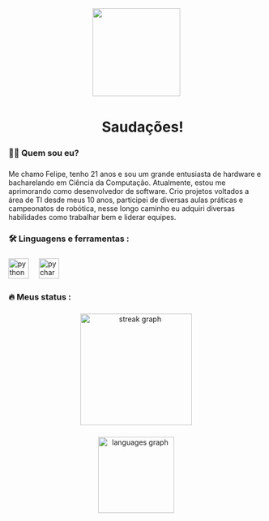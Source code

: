 <div align="center">
  <img height="173" src="https://media0.giphy.com/media/v1.Y2lkPTc5MGI3NjExamgweXY1NGNwaHRjNWw0dWJ0NG4xMnU1OXpndGQwajBxaHE1eXc4YSZlcD12MV9pbnRlcm5hbF9naWZfYnlfaWQmY3Q9cw/r3oOLlq6oKUw2TCMKD/giphy.gif"  />
</div>

###

<h1 align="center">ㅤSaudações!</h1>

###

<h3 align="left">👩‍💻  Quem sou eu?</h3>

###

<p align="left">Me chamo Felipe, tenho 21 anos e sou um grande entusiasta de hardware e bacharelando em Ciência da Computação. Atualmente, estou me aprimorando como desenvolvedor de software. Crio projetos voltados a área de TI desde meus 10 anos, participei de diversas aulas práticas e campeonatos de robótica, nesse longo caminho eu adquiri diversas habilidades como trabalhar bem e liderar equipes.</p>

###

<h3 align="left">🛠 Linguagens e ferramentas :</h3>

###

<div align="left">
  <img src="https://cdn.jsdelivr.net/gh/devicons/devicon/icons/python/python-original.svg" height="40" alt="python logo"  />
  <img width="12" />
  <img src="https://cdn.jsdelivr.net/gh/devicons/devicon/icons/pycharm/pycharm-original.svg" height="40" alt="pycharm logo"  />
</div>

###

<h3 align="left">🔥   Meus status :</h3>

###

<div align="center">
  <img src="https://streak-stats.demolab.com?user=FelpsRibeiroDev&locale=pt-br&mode=daily&theme=rose_pine&hide_border=false&border_radius=5&order=3" height="220" alt="streak graph"  />
</div>

###

<div align="center">
  <img src="https://github-readme-stats.vercel.app/api/top-langs?username=FelpsRibeiroDev&locale=pt-br&hide_title=false&layout=compact&card_width=320&langs_count=5&theme=rose_pine&hide_border=false&order=2" height="150" alt="languages graph"  />
</div>

###

